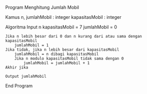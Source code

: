 Program Menghitung Jumlah Mobil

Kamus
    n, jumlahMobil : integer
    kapasitasMobil : integer

Algoritma
    Input n
    kapasitasMobil = 7
    jumlahMobil = 0

    Jika n lebih besar dari 0 dan n kurang dari atau sama dengan kapasitasMobil
        jumlahMobil = 1
    Jika tidak, jika n lebih besar dari kapasitasMobil
        jumlahMobil = n dibagi kapasitasMobil
        Jika n modulo kapasitasMobil tidak sama dengan 0
            jumlahMobil = jumlahMobil + 1
    Akhir jika

    Output jumlahMobil
End Program